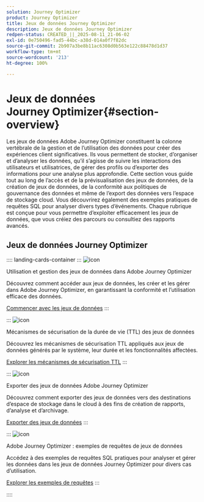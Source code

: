 ```yaml
---
solution: Journey Optimizer
product: Journey Optimizer
title: Jeux de données Journey Optimizer
description: Jeux de données Journey Optimizer
redpen-status: CREATED_||_2025-08-11_21-06-02
exl-id: 0e750496-fad5-44bc-a38d-014a0f7f82dc
source-git-commit: 2b907a3be8b11ac6308d0b563e122c88478d1d37
workflow-type: tm+mt
source-wordcount: '213'
ht-degree: 100%

---
```


# Jeux de données Journey Optimizer{#section-overview}

Les jeux de données Adobe Journey Optimizer constituent la colonne vertébrale de la gestion et de l’utilisation des données pour créer des expériences client significatives. Ils vous permettent de stocker, d’organiser et d’analyser les données, qu’il s’agisse de suivre les interactions des utilisateurs et utilisatrices, de gérer des profils ou d’exporter des informations pour une analyse plus approfondie. Cette section vous guide tout au long de l’accès et de la prévisualisation des jeux de données, de la création de jeux de données, de la conformité aux politiques de gouvernance des données et même de l’export des données vers l’espace de stockage cloud. Vous découvrirez également des exemples pratiques de requêtes SQL pour analyser divers types d’événements. Chaque rubrique est conçue pour vous permettre d’exploiter efficacement les jeux de données, que vous créiez des parcours ou consultiez des rapports avancés.

## Jeux de données Journey Optimizer

:::: landing-cards-container
:::
![icon](https://cdn.experienceleague.adobe.com/icons/circle-play.svg?lang=fr)

Utilisation et gestion des jeux de données dans Adobe Journey Optimizer

Découvrez comment accéder aux jeux de données, les créer et les gérer dans Adobe Journey Optimizer, en garantissant la conformité et l’utilisation efficace des données.

[Commencer avec les jeux de données](../using/data/get-started-datasets.md)
:::

:::
![icon](https://cdn.experienceleague.adobe.com/icons/shield-halved.svg?lang=fr)

Mécanismes de sécurisation de la durée de vie (TTL) des jeux de données

Découvrez les mécanismes de sécurisation TTL appliqués aux jeux de données générés par le système, leur durée et les fonctionnalités affectées.

[Explorer les mécanismes de sécurisation TTL](../using/data/datasets-ttl.md)
:::

:::
![icon](https://cdn.experienceleague.adobe.com/icons/list-check.svg?lang=fr)

Exporter des jeux de données Adobe Journey Optimizer

Découvrez comment exporter des jeux de données vers des destinations d’espace de stockage dans le cloud à des fins de création de rapports, d’analyse et d’archivage.

[Exporter des jeux de données](../using/data/export-datasets.md)
:::

:::
![icon](https://cdn.experienceleague.adobe.com/icons/code-branch.svg?lang=fr)

Adobe Journey Optimizer : exemples de requêtes de jeux de données

Accédez à des exemples de requêtes SQL pratiques pour analyser et gérer les données dans les jeux de données Journey Optimizer pour divers cas d’utilisation.

[Explorer les exemples de requêtes](../using/data/datasets-query-examples.md)
:::

::::
